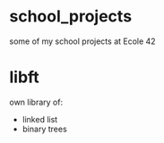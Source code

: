 # school_projects
some of my school projects at Ecole 42

# libft
own library of:
- linked list
- binary trees
